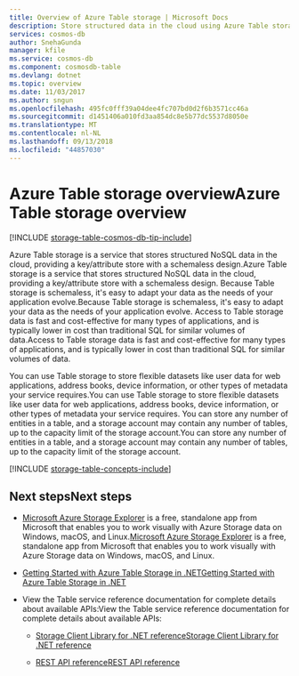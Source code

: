 ```yaml
---
title: Overview of Azure Table storage | Microsoft Docs
description: Store structured data in the cloud using Azure Table storage, a NoSQL data store.
services: cosmos-db
author: SnehaGunda
manager: kfile
ms.service: cosmos-db
ms.component: cosmosdb-table
ms.devlang: dotnet
ms.topic: overview
ms.date: 11/03/2017
ms.author: sngun
ms.openlocfilehash: 495fc0fff39a04dee4fc707bd0d2f6b3571cc46a
ms.sourcegitcommit: d1451406a010fd3aa854dc8e5b77dc5537d8050e
ms.translationtype: MT
ms.contentlocale: nl-NL
ms.lasthandoff: 09/13/2018
ms.locfileid: "44857030"
---
```

# <a name="azure-table-storage-overview"></a><span data-ttu-id="8de45-103">Azure Table storage overview</span><span class="sxs-lookup"><span data-stu-id="8de45-103">Azure Table storage overview</span></span>

[!INCLUDE [storage-table-cosmos-db-tip-include](../../includes/storage-table-cosmos-db-tip-include.md)]

<span data-ttu-id="8de45-104">Azure Table storage is a service that stores structured NoSQL data in the cloud, providing a key/attribute store with a schemaless design.</span><span class="sxs-lookup"><span data-stu-id="8de45-104">Azure Table storage is a service that stores structured NoSQL data in the cloud, providing a key/attribute store with a schemaless design.</span></span> <span data-ttu-id="8de45-105">Because Table storage is schemaless, it's easy to adapt your data as the needs of your application evolve.</span><span class="sxs-lookup"><span data-stu-id="8de45-105">Because Table storage is schemaless, it's easy to adapt your data as the needs of your application evolve.</span></span> <span data-ttu-id="8de45-106">Access to Table storage data is fast and cost-effective for many types of applications, and is typically lower in cost than traditional SQL for similar volumes of data.</span><span class="sxs-lookup"><span data-stu-id="8de45-106">Access to Table storage data is fast and cost-effective for many types of applications, and is typically lower in cost than traditional SQL for similar volumes of data.</span></span>

<span data-ttu-id="8de45-107">You can use Table storage to store flexible datasets like user data for web applications, address books, device information, or other types of metadata your service requires.</span><span class="sxs-lookup"><span data-stu-id="8de45-107">You can use Table storage to store flexible datasets like user data for web applications, address books, device information, or other types of metadata your service requires.</span></span> <span data-ttu-id="8de45-108">You can store any number of entities in a table, and a storage account may contain any number of tables, up to the capacity limit of the storage account.</span><span class="sxs-lookup"><span data-stu-id="8de45-108">You can store any number of entities in a table, and a storage account may contain any number of tables, up to the capacity limit of the storage account.</span></span>

[!INCLUDE [storage-table-concepts-include](../../includes/storage-table-concepts-include.md)]

## <a name="next-steps"></a><span data-ttu-id="8de45-109">Next steps</span><span class="sxs-lookup"><span data-stu-id="8de45-109">Next steps</span></span>

* <span data-ttu-id="8de45-110">[Microsoft Azure Storage Explorer](../vs-azure-tools-storage-manage-with-storage-explorer.md) is a free, standalone app from Microsoft that enables you to work visually with Azure Storage data on Windows, macOS, and Linux.</span><span class="sxs-lookup"><span data-stu-id="8de45-110">[Microsoft Azure Storage Explorer](../vs-azure-tools-storage-manage-with-storage-explorer.md) is a free, standalone app from Microsoft that enables you to work visually with Azure Storage data on Windows, macOS, and Linux.</span></span>

* [<span data-ttu-id="8de45-111">Getting Started with Azure Table Storage in .NET</span><span class="sxs-lookup"><span data-stu-id="8de45-111">Getting Started with Azure Table Storage in .NET</span></span>](table-storage-how-to-use-dotnet.md)

* <span data-ttu-id="8de45-112">View the Table service reference documentation for complete details about available APIs:</span><span class="sxs-lookup"><span data-stu-id="8de45-112">View the Table service reference documentation for complete details about available APIs:</span></span>

    * [<span data-ttu-id="8de45-113">Storage Client Library for .NET reference</span><span class="sxs-lookup"><span data-stu-id="8de45-113">Storage Client Library for .NET reference</span></span>](http://go.microsoft.com/fwlink/?LinkID=390731&clcid=0x409)

    * [<span data-ttu-id="8de45-114">REST API reference</span><span class="sxs-lookup"><span data-stu-id="8de45-114">REST API reference</span></span>](http://msdn.microsoft.com/library/azure/dd179355)
